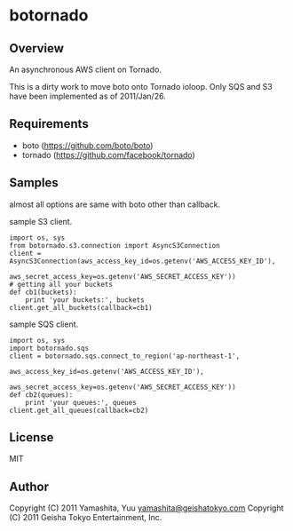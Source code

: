 # botornado

## Overview

An asynchronous AWS client on Tornado.

This is a dirty work to move boto onto Tornado ioloop.
Only SQS and S3 have been implemented as of 2011/Jan/26.


## Requirements

* boto (https://github.com/boto/boto)
* tornado (https://github.com/facebook/tornado)


## Samples

almost all options are same with boto other than callback.

sample S3 client.

    import os, sys
    from botornado.s3.connection import AsyncS3Connection
    client = AsyncS3Connection(aws_access_key_id=os.getenv('AWS_ACCESS_KEY_ID'),
                               aws_secret_access_key=os.getenv('AWS_SECRET_ACCESS_KEY'))
    # getting all your buckets
    def cb1(buckets):
        print 'your buckets:', buckets
    client.get_all_buckets(callback=cb1)

sample SQS client.

    import os, sys
    import botornado.sqs
    client = botornado.sqs.connect_to_region('ap-northeast-1',
                                             aws_access_key_id=os.getenv('AWS_ACCESS_KEY_ID'),
                                             aws_secret_access_key=os.getenv('AWS_SECRET_ACCESS_KEY'))
    def cb2(queues):
        print 'your queues:', queues
    client.get_all_queues(callback=cb2)


## License

MIT


## Author

Copyright (C) 2011 Yamashita, Yuu <yamashita@geishatokyo.com>
Copyright (C) 2011 Geisha Tokyo Entertainment, Inc.
